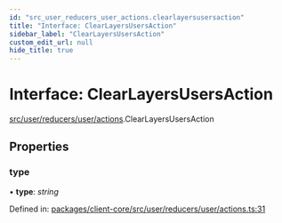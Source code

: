 ```yaml
---
id: "src_user_reducers_user_actions.clearlayersusersaction"
title: "Interface: ClearLayersUsersAction"
sidebar_label: "ClearLayersUsersAction"
custom_edit_url: null
hide_title: true
---
```


# Interface: ClearLayersUsersAction

[src/user/reducers/user/actions](../modules/src_user_reducers_user_actions.md).ClearLayersUsersAction

## Properties

### type

• **type**: *string*

Defined in: [packages/client-core/src/user/reducers/user/actions.ts:31](https://github.com/xr3ngine/xr3ngine/blob/716a06460/packages/client-core/src/user/reducers/user/actions.ts#L31)
